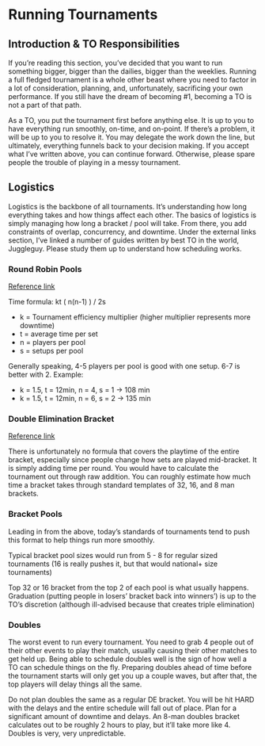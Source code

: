 # Running Tournaments

## Introduction & TO Responsibilities

If you’re reading this section, you’ve decided that you want to run something bigger, bigger than the dailies, bigger than the weeklies.  Running a full fledged tournament is a whole other beast where you need to factor in a lot of consideration, planning, and, unfortunately, sacrificing your own performance.  If you still have the dream of becoming #1, becoming a TO is not a part of that path.

As a TO, you put the tournament first before anything else.  It is up to you to have everything run smoothly, on-time, and on-point.  If there’s a problem, it will be up to you to resolve it.  You may delegate the work down the line, but ultimately, everything funnels back to your decision making.  If you accept what I’ve written above, you can continue forward.  Otherwise, please spare people the trouble of playing in a messy tournament.

## Logistics

Logistics is the backbone of all tournaments.  It’s understanding how long everything takes and how things affect each other.  The basics of logistics is simply managing how long a bracket / pool will take.  From there, you add constraints of overlap, concurrency, and downtime.  Under the external links section, I’ve linked a number of guides written by best TO in the world, Juggleguy.  Please study them up to understand how scheduling works.

### Round Robin Pools

[Reference link](http://smashboards.com/threads/how-do-i-manage-time-for-a-round-robin-pool-toing.361341/)

Time formula: kt ( n(n-1) ) / 2s

* k = Tournament efficiency multiplier (higher multiplier represents more downtime)
* t = average time per set
* n = players per pool
* s = setups per pool

Generally speaking, 4-5 players per pool is good with one setup.  6-7 is better with 2.
Example:

* k = 1.5, t = 12min, n = 4, s = 1 → 108 min
* k = 1.5, t = 12min, n = 6, s = 2 → 135 min

### Double Elimination Bracket

[Reference link](http://smashboards.com/threads/how-do-i-manage-time-for-a-double-elimination-bracket-toing.360606/)

There is unfortunately no formula that covers the playtime of the entire bracket, especially since people change how sets are played mid-bracket.  It is simply adding time per round.  You would have to calculate the tournament out through raw addition.  You can roughly estimate how much time a bracket takes through standard templates of 32, 16, and 8 man brackets.

### Bracket Pools

Leading in from the above, today’s standards of tournaments tend to push this format to help things run more smoothly.

Typical bracket pool sizes would run from 5 - 8 for regular sized tournaments (16 is really pushes it, but that would national+ size tournaments)

Top 32 or 16 bracket from the top 2 of each pool is what usually happens.  Graduation (putting people in losers’ bracket back into winners’) is up to the TO’s discretion (although ill-advised because that creates triple elimination)

### Doubles

The worst event to run every tournament.  You need to grab 4 people out of their other events to play their match, usually causing their other matches to get held up.  Being able to schedule doubles well is the sign of how well a TO can schedule things on the fly.  Preparing doubles ahead of time before the tournament starts will only get you up a couple waves, but after that, the top players will delay things all the same.

Do not plan doubles the same as a regular DE bracket.  You will be hit HARD with the delays and the entire schedule will fall out of place.  Plan for a significant amount of downtime and delays.  An 8-man doubles bracket calculates out to be roughly 2 hours to play, but it’ll take more like 4.  Doubles is very, very unpredictable.
